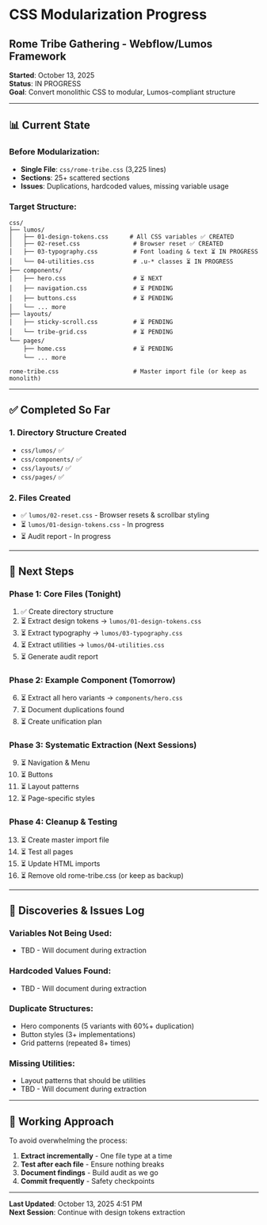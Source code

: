 # CSS Modularization Progress
## Rome Tribe Gathering - Webflow/Lumos Framework

**Started**: October 13, 2025  
**Status**: IN PROGRESS  
**Goal**: Convert monolithic CSS to modular, Lumos-compliant structure

---

## 📊 Current State

### Before Modularization:
- **Single File**: `css/rome-tribe.css` (3,225 lines)
- **Sections**: 25+ scattered sections
- **Issues**: Duplications, hardcoded values, missing variable usage

### Target Structure:
```
css/
├── lumos/
│   ├── 01-design-tokens.css      # All CSS variables ✅ CREATED
│   ├── 02-reset.css               # Browser reset ✅ CREATED
│   ├── 03-typography.css          # Font loading & text ⏳ IN PROGRESS
│   └── 04-utilities.css           # .u-* classes ⏳ IN PROGRESS
├── components/
│   ├── hero.css                   # ⏳ NEXT
│   ├── navigation.css             # ⏳ PENDING
│   ├── buttons.css                # ⏳ PENDING
│   └── ... more                   
├── layouts/
│   ├── sticky-scroll.css          # ⏳ PENDING
│   └── tribe-grid.css             # ⏳ PENDING
└── pages/
    ├── home.css                   # ⏳ PENDING
    └── ... more

rome-tribe.css                     # Master import file (or keep as monolith)
```

---

## ✅ Completed So Far

###  1. Directory Structure Created
- `css/lumos/` ✅
- `css/components/` ✅
- `css/layouts/` ✅
- `css/pages/` ✅

### 2. Files Created
- ✅ `lumos/02-reset.css` - Browser resets & scrollbar styling
- ⏳ `lumos/01-design-tokens.css` - In progress
- ⏳ Audit report - In progress

---

## 🎯 Next Steps

### Phase 1: Core Files (Tonight)
1. ✅ Create directory structure  
2. ⏳ Extract design tokens → `lumos/01-design-tokens.css`
3. ⏳ Extract typography → `lumos/03-typography.css`
4. ⏳ Extract utilities → `lumos/04-utilities.css`
5. ⏳ Generate audit report

### Phase 2: Example Component (Tomorrow)
6. ⏳ Extract all hero variants → `components/hero.css`
7. ⏳ Document duplications found
8. ⏳ Create unification plan

### Phase 3: Systematic Extraction (Next Sessions)
9. ⏳ Navigation & Menu
10. ⏳ Buttons
11. ⏳ Layout patterns
12. ⏳ Page-specific styles

### Phase 4: Cleanup & Testing
13. ⏳ Create master import file
14. ⏳ Test all pages
15. ⏳ Update HTML imports
16. ⏳ Remove old rome-tribe.css (or keep as backup)

---

## 📝 Discoveries & Issues Log

### Variables Not Being Used:
- TBD - Will document during extraction

### Hardcoded Values Found:
- TBD - Will document during extraction

### Duplicate Structures:
- Hero components (5 variants with 60%+ duplication)
- Button styles (3+ implementations)
- Grid patterns (repeated 8+ times)

### Missing Utilities:
- Layout patterns that should be utilities
- TBD - Will document during extraction

---

## 🔄 Working Approach

To avoid overwhelming the process:
1. **Extract incrementally** - One file type at a time
2. **Test after each file** - Ensure nothing breaks
3. **Document findings** - Build audit as we go
4. **Commit frequently** - Safety checkpoints

---

**Last Updated**: October 13, 2025 4:51 PM  
**Next Session**: Continue with design tokens extraction

